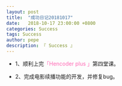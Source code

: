 ```yaml
---
layout: post
title:  "成功日记20181017"
date:   2018-10-17 23:00:00 +0800
categories: Success
tags: Success
author: pepe
description: 『 Success 』
---
```


* 1、顺利上完<font color="Hotpink">「Hencoder plus 」</font>第四堂课。

* 2、完成电影续播功能的开发，并修复bug。
